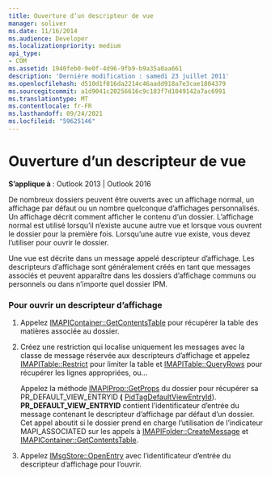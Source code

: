 ```yaml
---
title: Ouverture d’un descripteur de vue
manager: soliver
ms.date: 11/16/2014
ms.audience: Developer
ms.localizationpriority: medium
api_type:
- COM
ms.assetid: 1940feb0-9e0f-4d96-9fb9-b9a35a0aa661
description: 'Derniére modification : samedi 23 juillet 2011'
ms.openlocfilehash: d510d1f016da2214c46aadd918a7e3cae1804379
ms.sourcegitcommit: a1d9041c20256616c9c183f7d1049142a7ac6991
ms.translationtype: MT
ms.contentlocale: fr-FR
ms.lasthandoff: 09/24/2021
ms.locfileid: "59625146"
---
```

# <a name="opening-a-view-descriptor"></a>Ouverture d’un descripteur de vue
  
**S’applique à** : Outlook 2013 | Outlook 2016 
  
De nombreux dossiers peuvent être ouverts avec un affichage normal, un affichage par défaut ou un nombre quelconque d’affichages personnalisés. Un affichage décrit comment afficher le contenu d’un dossier. L’affichage normal est utilisé lorsqu’il n’existe aucune autre vue et lorsque vous ouvrent le dossier pour la première fois. Lorsqu’une autre vue existe, vous devez l’utiliser pour ouvrir le dossier.
  
Une vue est décrite dans un message appelé descripteur d’affichage. Les descripteurs d’affichage sont généralement créés en tant que messages associés et peuvent apparaître dans les dossiers d’affichage communs ou personnels ou dans n’importe quel dossier IPM.
  
### <a name="to-open-a-view-descriptor"></a>Pour ouvrir un descripteur d’affichage
  
1. Appelez [IMAPIContainer::GetContentsTable](imapicontainer-getcontentstable.md) pour récupérer la table des matières associée au dossier. 
    
2. Créez une restriction qui localise uniquement les messages avec la classe de message réservée aux descripteurs d’affichage et appelez [IMAPITable::Restrict](imapitable-restrict.md) pour limiter la table et [IMAPITable::QueryRows](imapitable-queryrows.md) pour récupérer les lignes appropriées, ou...
    
   Appelez la méthode [IMAPIProp::GetProps](imapiprop-getprops.md) du dossier pour récupérer sa PR_DEFAULT_VIEW_ENTRYID **(** [PidTagDefaultViewEntryId](pidtagdefaultviewentryid-canonical-property.md)). **PR_DEFAULT_VIEW_ENTRYID** contient l’identificateur d’entrée du message contenant le descripteur d’affichage par défaut d’un dossier. Cet appel aboutit si le dossier prend en charge l’utilisation de l’indicateur MAPI_ASSOCIATED sur les appels à [IMAPIFolder::CreateMessage](imapifolder-createmessage.md) et [IMAPIContainer::GetContentsTable](imapicontainer-getcontentstable.md).
    
3. Appelez [IMsgStore::OpenEntry](imsgstore-openentry.md) avec l’identificateur d’entrée du descripteur d’affichage pour l’ouvrir. 
    

